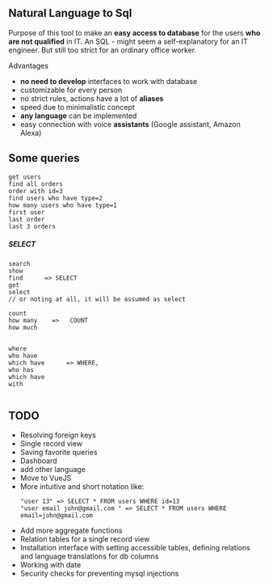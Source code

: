 ## Natural Language to Sql
Purpose of this tool to make an **easy access to database** for the users **who are not qualified** in IT.
An SQL - might seem a self-explanatory for an IT engineer. But still too strict for an ordinary office worker.

Advantages
- **no need to develop** interfaces to work with database
- customizable for every person
- no strict rules, actions have a lot of **aliases**
- speed due to minimalistic concept
- **any language** can be implemented
- easy connection with voice **assistants** (Google assistant, Amazon Alexa)

## Some queries
```
get users
find all orders
order with id=3
find users who have type=2
how many users who have type=1
first user
last order
last 3 orders
```
##### SELECT
```
search
show  
find      => SELECT
get  
select 
// or noting at all, it will be assumed as select

count 
how many    =>   COUNT
how much


where
who have
which have      => WHERE,
who has
which have
with
	
```

## TODO
- Resolving foreign keys
- Single record view
- Saving favorite queries
- Dashboard
- add other language
- Move to VueJS
- More intuitive and short notation like:
  ```
  "user 13" => SELECT * FROM users WHERE id=13 
  "user email john@gmail.com " => SELECT * FROM users WHERE email=john@gmail.com
  ```
- Add more aggregate functions
- Relation tables for a single record view
- Installation interface with setting accessible tables, defining relations and language translations for db columns
- Working with date
- Security checks for preventing mysql injections 


